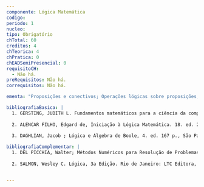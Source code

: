 ```yaml
---
componente: Lógica Matemática
codigo: 
periodo: 1
nucleo:
tipo: Obrigatório
chTotal: 60 
creditos: 4
chTeorica: 4 
chPratica: 0 
chEADSemiPresencial: 0
requisitoCH:
  - Não há.
preRequisitos: Não há.
correquisitos: Não há.

ementa: "Proposições e conectivos; Operações lógicas sobre proposições; Construção de tabelas-verdade; Tautologias, contradições e contingencias; Implicação lógica; Equivalência lógica; Álgebra das proposições; Método dedutivo; Argumentos, regras de inferência; Validade mediante tabela verdade; Validade mediante regras de inferência; Métodos de demonstrações; Sentenças abertas; Operações lógicas sobre sentenças abertas; Quantificadores."

bibliografiaBasica: |
  1. GERSTING, JUDITH L. Fundamentos matemáticos para a ciência da computação: um tratamento moderno de matemática discreta. LTC, 2008.
  
  2. ALENCAR FILHO, Edgard de, Iniciação à Lógica Matemática. 18. ed. 203 p, São Paulo : Nobel, 2000.
  
  3. DAGHLIAN, Jacob ; Lógica e Álgebra de Boole, 4. ed. 167 p., São Paulo: Atlas, 1995.

bibliografiaComplementar: |
  1. DEL PICCHIA, Walter; Métodos Numéricos para Resolução de Problemas Lógicos. São Paulo : Edgard Blücher, 1993.
  
  2. SALMON, Wesley C. Lógica, 3a Edição. Rio de Janeiro: LTC Editora, 2002.


---
```

